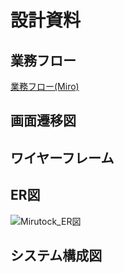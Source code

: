 # 設計資料
## 業務フロー
[業務フロー(Miro)](https://miro.com/app/board/uXjVKOoFsOk=/)
## 画面遷移図
## ワイヤーフレーム
## ER図
![Mirutock_ER図](https://www.plantuml.com/plantuml/png/VP1DJWCn38NtFeNL3HBIL42tLTKL6mw1miITiKZYA7QfgjAxuoaZsWrTvCUstljUibKBpVOvmGEE70bj9DGg1fUgvzOd0X-6B-68jSb7egnuO1inb25HnBx9GN57PA2VN6fe8MFYGdQiXD9i500gndR4nLwfBJ0eqjCpdW3nqMtNwu4AjM0KDnllTPrl9MI2yrMv4ubTOhLP_d9VFe7UByFND-_EVeXJA3ygKq_gbyIPxPQZezJAPRXbhNvP-1_iBviJPw0xJayyVo-NSfhYWgzhkO8jbUWV_mC0)

## システム構成図
